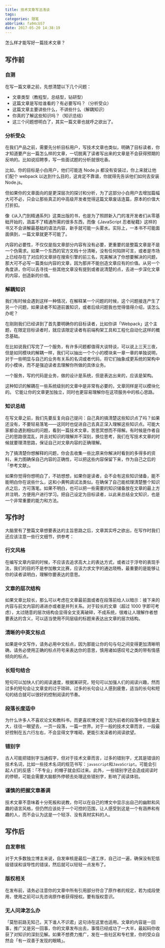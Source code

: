 ```yaml
---
title: 技术文章写法浅谈
tags:
categories: 随笔
abbrlink: fa94cb57
date: 2017-05-20 14:38:19
---
```


怎么样才能写好一篇技术文章？

<!-- more -->

## 写作前

### 自测

在写一篇文章之前，先想清楚以下几个问题：

- 文章类型（教程型，总结型，钻研型）
- 这篇文章是写给谁看的？有必要写吗？（分析受众）
- 这篇文章主要讲些什么，不讲些什么（解耦知识）
- 你真的了解这些知识吗？（知识总结）
- 这三个问题想明白了，其实一篇文章也就呼之欲出了。

### 分析受众

在我们产品之前，需要先分析目标用户，写技术文章也类似，明确了目标读者，你才知道要产出一篇怎么样的文章，一切脱离了读者写出来的文章是不会获得预期的反响的。比如说招聘季，写一些面试题的分析就很吃香。

比如，你的目标是小白用户，他们可能连 Node.js 都没有安装过，你上来就让他们配个 webpack 以达到什么目的，这肯定不靠谱，你就得先告诉他们如何去安装 Node.js。

但如果你的文章面向的是更深层次的探讨和分析，为了这部分小白用户去增加篇幅大可不必，只会让那些真正的中高级开发者觉得这篇文章废话连篇，原本的价值大打折扣。

像《从入门到精通系列》这类出版的书，也是为了照顾新入门的准开发者们从零基础开始的，涵盖不了精通所需的很多东西，而像《JavaScript 忍者秘籍》这样的书又不会讲解最基础的语法内容，新手就可能一头雾水。实际上，一本书不可能面面俱到，一篇文章就更不可能了。

内容的必要性，不仅仅是指文章部分内容有没有必要，更重要的是整篇文章是不是一个伪需求。如果一个东西的官方文档十分清晰，没有任何陷阱可言，或者是市场上已经存在了对应的文章排在搜索引擎的前三名，完美解决了你想要解决的问题，那大可不必写一篇类似内容的文章，因为那并不能创造文章应有的价值。从另一个角度讲，你可以去寻找一些其他文章没有提到或者说清楚的点，去进一步深化文章的内容，创造新的价值。

### 解耦知识

我们有时候会遇到这样一种情况，在解释某一个问题的时候，这个问题接连产生了另一个问题，如果读者不知道前置知识，或者后续问题我也觉得值得介绍，该怎么办呢？

在刚刚我们已经讲到了首先要明确你的目标读者，比如你讲「Webpack」这个主题，在限定目标读者时，就应该限定读者有前端构架工具和工程化自动化这样的概念基础。

在比如说我们写完了一个服务，有许多问题都值得大谈特谈，可以说上三天三夜，但是如同模块的解耦一样，我们可以抽出一个个小的模块来一章一章的单独说明，对于一些明显与自己的业务有关系的名词或者代码，将它们抽象成更系统的架构中的小模块，而不是强迫读者去理解你所做的具体业务。

一个服务，写的代码是业务，做的设计是系统，但是表达出来的，应该是架构。

这种知识的解耦在一些系统级别的文章中是非常有必要的，文章同样是可以模块化的。
它能让你的文章更加独立，同时也更容易理解你在这项服务中的核心思路。

### 知识总结

在写文章之前，我们先要反复向自己提问：自己真的搞清楚这些知识点了吗？如果还没有，不要轻易落笔——这同时也促进自己去真正深入理解这些知识点。可能大家都会遇到相似的问题，看到一篇技术文章，苦思冥想而不得解。有时候是作者自己的思路很混乱，并且对知识的理解并不深刻，换位思考，我们在写技术文章的时候就要理清思路，保证自己对文章内容的正确理解。

为了搞清楚你想解释的问题，你会去收集一些比原来你解决时看到的多得多的资料，来力图确保自己内容的正确性，可以把这些内容保留下来，作为自己之后的「参考文献」。

如果你觉得你想明白了，不妨想想，如果你是读者，会不会有这些知识储备，能不能明白你在说些什么，这和小黄鸭调试法类似。在确保了自己能梳理清楚整个知识点之后，方可落笔。如果不明白，也可以把一些需要的知识储备放在文章的最上方并注明，方便用户进行学习。把自己设定为目标读者，以此来总结全文知识，也是一个非常重要的能力和方法。

## 写作时

大脑里有了整篇文章想要表达的主旨思路之后，文章其实呼之欲出，在写作时我们还应该注意一些行文细节，供参考：

### 行文风格
在编写文章内容的时候，不应该去追求高大上的表达方式，或者过于浮夸的表现手法，我们的目的不是参加散文比赛，应该力求文字的通达晓畅，最重要的是能够让你的读者读明白，理解你要表达的意思。

### 文章的层次结构

如果文章比较长，那么可以考虑在文章最前面或者在段落前给人以暗示：接下来的内容与前文内容的递进亦或者是并列关系。对于较长的文章（超过 1000 字即可考虑），太过随意的层次结构会显得全文支离破碎，不成系统，很难让人理解作者想要表达的含义，可以适当使用不同层级的标题来表达出文章的层次结构。

### 清晰的中英文标点

如果是中文写作，请务必用中文标点，因为那能让你的句与句之间变得更加清晰明确，请务必使用正确的标点符号来表达你的意思，慎用诸如感叹号之类的带有情感倾向的标点。

### 长短句结合

短句可以加快人们的阅读速度，根据某研究，短句可以加强人们的阅读兴趣，然而过多的短句会让文章变的过于琐碎。过多的长句会让人感到疲惫，适当的长句和短句的结合就可以很好的控制阅读的节奏。

### 段落长度适中

为什么许多人不喜欢论文和教科书，而更喜欢博文呢？因为前者的段落中信息量太大，往往一眼望去，一页一段落，一篇一世界。对于一般的技术文章而言，一段最好控制在五六行左右，不会显得文字堆砌，更能引发读者的阅读欲望。

### 错别字

古人可能把错别字当通假字，但对于技术文章而言，过多的错别字，尤其是错误的技术名词，比如一些技术名词的规范书写：`javascript`和`JavaScript`。可能会引起人们的反感：「不专业」的帽子就会扣过来。此外，一些错别字还会造成阅读时的停顿，可能会需要大脑额外停顿去处理这些错别字，影响了阅读体验。

### 谨慎的把握文章基调

技术文章不意味着十分死板和说教，你可以在自己的博文中显示出自己的幽默和风趣的语言风格，但仍然应该处于一个可控的范围，让人感受到这是一个有涵养和有趣的人，而不会认为这是一个轻浮、没有真材实料的人。

## 写作后

### 自发审核

对于大多数独立博主来说，自发审核是最后一道工序，自己过一遍，确保没有犯低级错误和误导性的错误，然后就可以轻轻一点发布了。

### 版权相关

在发布前，请务必注意你的文章中所有引用部分符合了原作者的规定，若为成段使用，使用之前可以先咨询原作者获得授权。要有版权意识。

### 无人问津怎么办

「莫愁前路无知己，天下谁人不识君」这句诗在这里也适用。文章的内容是一回事，推广又是另一回事，你的文章发布出去，事情已经成功了一大半，最起码你收获了对知识的深刻见解。如果不想费力推广，发在一些社区和专栏里，你的受众自然会「有一双善于发现的眼睛」。
